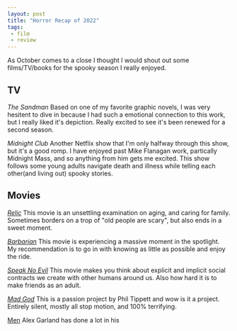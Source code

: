 ```yaml
---
layout: post
title: "Horror Recap of 2022"
tags:
 - film
 - review
---
```

As October comes to a close I thought I would shout out some films/TV/books for the spooky season I really enjoyed.

## TV
_The Sandman_
Based on one of my favorite graphic novels, I was very hesitent to dive in because I had such a emotional connection to this work, but I really liked it's depiction. Really excited to see it's been renewed for a second season.

_Midnight Club_
Another Netflix show that I'm only halfway through this show, but it's a good romp. I have enjoyed past Mike Flanagan work, partically Midnight Mass, and so anything from him gets me excited. This show follows some young adults navigate death and illness while telling each other(and living out) spooky stories.

## Movies
[_Relic_](https://letterboxd.com/special_k/film/relic/)
This movie is an unsettling examination on aging, and caring for family. Sometimes borders on a trop of "old people are scary", but also ends in a sweet moment.

[_Barbarian_](https://letterboxd.com/special_k/film/barbarian-2022/)
This movie is experiencing a massive moment in the spotlight. My recommendation is to go in with knowing as little as possible and enjoy the ride.

[_Speak No Evil_](https://letterboxd.com/special_k/film/speak-no-evil-2022/)
This movie makes you think about explicit and implicit social contracts we create with other humans around us. Also how hard it is to make friends as an adult.

[_Mad God_](https://letterboxd.com/special_k/film/mad-god/)
This is a passion project by Phil Tippett and wow is it a project. Entirely silent, mostly all stop motion, and 100% terrifying.

[Men](https://letterboxd.com/special_k/film/men-2022/)
Alex Garland has done a lot in his
